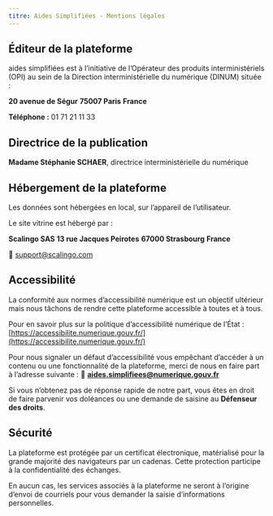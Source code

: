 ```yaml
---
titre: Aides Simplifiées - Mentions légales
---
```


## Éditeur de la plateforme

aides simplifiées est à l’initiative de l’Opérateur des produits interministériels (OPI) au sein de la Direction interministérielle du numérique (DINUM) située :

**20 avenue de Ségur**
**75007 Paris**
**France**

**Téléphone :** 01 71 21 11 33

## Directrice de la publication

**Madame Stéphanie SCHAER**, directrice interministérielle du numérique

## Hébergement de la plateforme

Les données sont hébergées en local, sur l’appareil de l’utilisateur.

Le site vitrine est hébergé par :

**Scalingo SAS**
**13 rue Jacques Peirotes**
**67000 Strasbourg**
**France**

📧 support@scalingo.com

## Accessibilité

La conformité aux normes d’accessibilité numérique est un objectif ultérieur mais nous tâchons de rendre cette plateforme accessible à toutes et à tous.

Pour en savoir plus sur la politique d’accessibilité numérique de l’État : [https://accessibilite.numerique.gouv.fr/](https://accessibilite.numerique.gouv.fr/)

Pour nous signaler un défaut d’accessibilité vous empêchant d’accéder à un contenu ou une fonctionnalité de la plateforme, merci de nous en faire part à l’adresse suivante :
📧 **aides.simplifiees@numerique.gouv.fr**

Si vous n’obtenez pas de réponse rapide de notre part, vous êtes en droit de faire parvenir vos doléances ou une demande de saisine au **Défenseur des droits**.

## Sécurité

La plateforme est protégée par un certificat électronique, matérialisé pour la grande majorité des navigateurs par un cadenas. Cette protection participe à la confidentialité des échanges.

En aucun cas, les services associés à la plateforme ne seront à l’origine d’envoi de courriels pour vous demander la saisie d’informations personnelles.
